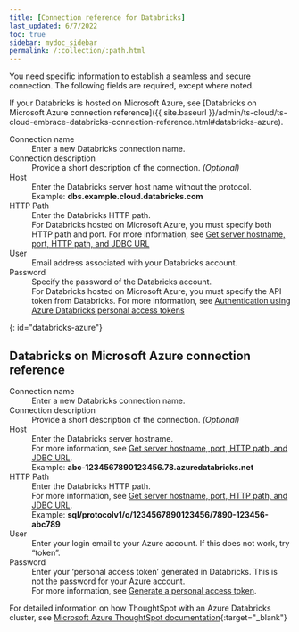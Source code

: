 ```yaml
---
title: [Connection reference for Databricks]
last_updated: 6/7/2022
toc: true
sidebar: mydoc_sidebar
permalink: /:collection/:path.html
---
```

You need specific information to establish a seamless and secure connection. The following fields are required, except where noted.

If your Databricks is hosted on Microsoft Azure, see [Databricks on Microsoft Azure connection reference]({{ site.baseurl }}/admin/ts-cloud/ts-cloud-embrace-databricks-connection-reference.html#databricks-azure).

<dl>
  <dlentry id="connection-name">
    <dt>Connection name</dt>
    <dd>Enter a new Databricks connection name.</dd></dlentry>
  <dlentry id="connection-description">
      <dt>Connection description</dt>
      <dd>Provide a short description of the connection.<i> (Optional)</i></dd></dlentry>
    <dlentry id="host">
      <dt>Host</dt>
      <dd>Enter the Databricks server host name without the protocol.</dd>
      <dd>Example: <b>dbs.example.cloud.databricks.com</b></dd></dlentry>  
    <dlentry id="http-path">
      <dt>HTTP Path</dt>
      <dd>Enter the Databricks HTTP path.</dd></dlentry>
      <dd>For Databricks hosted on Microsoft Azure, you must specify both HTTP path and port. For more information, see <a href="https://docs.microsoft.com/en-us/azure/databricks/integrations/bi/jdbc-odbc-bi#get-server-hostname-port-http-path-and-jdbc-url" target="_blank">Get server hostname, port, HTTP path, and JDBC URL</a></dd></dlentry>  
    <dlentry id="user">
      <dt>User</dt>
      <dd>Email address associated with your Databricks account.</dd></dlentry>
  <dlentry id="password">
      <dt>Password</dt>
      <dd>Specify the password of the Databricks account.</dd></dlentry>
      <dd>For Databricks hosted on Microsoft Azure, you must specify the API token from Databricks. For more information, see <a href="https://docs.microsoft.com/en-us/azure/databricks/dev-tools/api/latest/authentication" target="_blank">Authentication using Azure Databricks personal access tokens</a></dd></dlentry>
</dl>

{: id="databricks-azure"}
## Databricks on Microsoft Azure connection reference

<dl>
  <dlentry id="connection-name">
    <dt>Connection name</dt>
    <dd>Enter a new Databricks connection name.</dd></dlentry>
  <dlentry id="connection-description">
      <dt>Connection description</dt>
      <dd>Provide a short description of the connection.<i> (Optional)</i></dd></dlentry>
    <dlentry id="host">
      <dt>Host</dt>
      <dd>Enter the Databricks server hostname. </dd>
      <dd>For more information, see <a href="https://docs.microsoft.com/en-us/azure/databricks/integrations/bi/jdbc-odbc-bi#get-server-hostname-port-http-path-and-jdbc-url" target="_blank">Get server hostname, port, HTTP path, and JDBC URL</a>.</dd>
      <dd>Example: <b>abc-1234567890123456.78.azuredatabricks.net</b></dd></dlentry>  
    <dlentry id="http-path">
      <dt>HTTP Path</dt>
      <dd>Enter the Databricks HTTP path.</dd></dlentry>
      <dd>For more information, see <a href="https://docs.microsoft.com/en-us/azure/databricks/integrations/bi/jdbc-odbc-bi#get-server-hostname-port-http-path-and-jdbc-url" target="_blank">Get server hostname, port, HTTP path, and JDBC URL</a>.</dd>
      <dd>Example: <b>sql/protocolv1/o/1234567890123456/7890-123456-abc789</b></dd></dlentry>  
    <dlentry id="user">
      <dt>User</dt>
      <dd>Enter your login email to your Azure account. If this does not work, try “token”.</dd></dlentry>
  <dlentry id="password">
      <dt>Password</dt>
      <dd>Enter your ‘personal access token’ generated in Databricks. This is not the password for your Azure account.</dd></dlentry>
      <dd>For more information, see <a href="https://docs.microsoft.com/en-us/azure/databricks/dev-tools/api/latest/authentication#--generate-a-personal-access-token" target="_blank">Generate a personal access token</a>.</dd></dlentry>
</dl>

For detailed information on how ThoughtSpot with an Azure Databricks cluster, see [Microsoft Azure ThoughtSpot documentation](https://docs.microsoft.com/en-us/azure/databricks/integrations/bi/thoughtspot){:target="_blank"}
